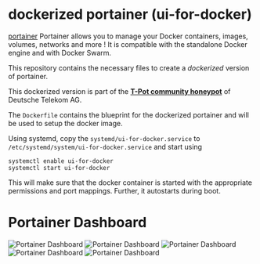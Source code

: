 # dockerized portainer (ui-for-docker)

[portainer](http://portainer.io/) Portainer allows you to manage your Docker containers, images, volumes, networks and more ! It is compatible with the standalone Docker engine and with Docker Swarm.

This repository contains the necessary files to create a *dockerized* version of portainer.

This dockerized version is part of the **[T-Pot community honeypot](http://dtag-dev-sec.github.io/)** of Deutsche Telekom AG.

The `Dockerfile` contains the blueprint for the dockerized portainer and will be used to setup the docker image.  

Using systemd, copy the `systemd/ui-for-docker.service` to `/etc/systemd/system/ui-for-docker.service` and start using

```
systemctl enable ui-for-docker
systemctl start ui-for-docker
```

This will make sure that the docker container is started with the appropriate permissions and port mappings. Further, it autostarts during boot.

# Portainer Dashboard

![Portainer Dashboard](https://raw.githubusercontent.com/dtag-dev-sec/ui-for-docker/master/doc/dashboard1.png)
![Portainer Dashboard](https://raw.githubusercontent.com/dtag-dev-sec/ui-for-docker/master/doc/dashboard2.png)
![Portainer Dashboard](https://raw.githubusercontent.com/dtag-dev-sec/ui-for-docker/master/doc/dashboard3.png)
![Portainer Dashboard](https://raw.githubusercontent.com/dtag-dev-sec/ui-for-docker/master/doc/dashboard4.png)
![Portainer Dashboard](https://raw.githubusercontent.com/dtag-dev-sec/ui-for-docker/master/doc/dashboard5.png)

